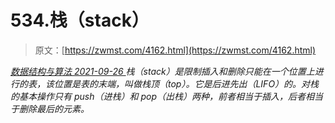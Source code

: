 <!--yml
category: 未分类
date: 0001-01-01 00:00:00
-->

# 534.栈（stack）

> 原文：[https://zwmst.com/4162.html](https://zwmst.com/4162.html)

   [ *数据结构与算法* ](https://zwmst.com/%e6%95%b0%e6%8d%ae%e7%bb%93%e6%9e%84%e4%b8%8e%e7%ae%97%e6%b3%95)*[ <time datetime="2021-09-27T00:59:05+08:00"> 2021-09-26 </time> ](https://zwmst.com/4162.html)  栈（stack）是限制插入和删除只能在一个位置上进行的表，该位置是表的末端，叫做栈顶（top）。它是后进先出（LIFO）的。对栈的基本操作只有 push（进栈）和 pop（出栈）两种，前者相当于插入，后者相当于删除最后的元素。*